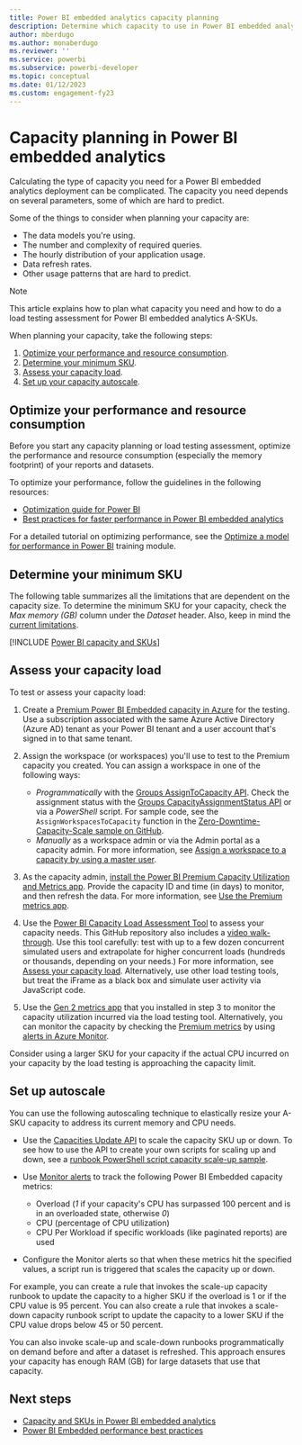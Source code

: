 ```yaml
---
title: Power BI embedded analytics capacity planning
description: Determine which capacity to use in Power BI embedded analytics. See how to choose an SKU, assess your capacity load, and automatically resize your capacity.
author: mberdugo
ms.author: monaberdugo
ms.reviewer: ''
ms.service: powerbi
ms.subservice: powerbi-developer
ms.topic: conceptual
ms.date: 01/12/2023
ms.custom: engagement-fy23
---
```


# Capacity planning in Power BI embedded analytics

Calculating the type of capacity you need for a Power BI embedded analytics deployment can be complicated. The capacity you need depends on several parameters, some of which are hard to predict.

Some of the things to consider when planning your capacity are:

* The data models you're using.
* The number and complexity of required queries.
* The hourly distribution of your application usage.
* Data refresh rates.
* Other usage patterns that are hard to predict.

>[!NOTE]
>This article explains how to plan what capacity you need and how to do a load testing assessment for Power BI embedded analytics A-SKUs.

When planning your capacity, take the following steps:

1. [Optimize your performance and resource consumption](#optimize-your-performance-and-resource-consumption).
1. [Determine your minimum SKU](#determine-your-minimum-sku).
1. [Assess your capacity load](#assess-your-capacity-load).
1. [Set up your capacity autoscale](#set-up-autoscale).

## Optimize your performance and resource consumption

Before you start any capacity planning or load testing assessment, optimize the performance and resource consumption (especially the memory footprint) of your reports and datasets.

To optimize your performance, follow the guidelines in the following resources:

* [Optimization guide for Power BI](../../guidance/power-bi-optimization.md)
* [Best practices for faster performance in Power BI embedded analytics](embedded-performance-best-practices.md)

For a detailed tutorial on optimizing performance, see the [Optimize a model for performance in Power BI](/training/modules/optimize-model-power-bi) training module.

## Determine your minimum SKU

The following table summarizes all the limitations that are dependent on the capacity size. To determine the minimum SKU for your capacity, check the *Max memory (GB)* column under the *Dataset* header. Also, keep in mind the [current limitations](../../enterprise/service-premium-gen2-what-is.md#considerations-and-limitations).

[!INCLUDE [Power BI capacity and SKUs](../../includes/capacity-table.md)]

## Assess your capacity load

To test or assess your capacity load:

1. Create a [Premium Power BI Embedded capacity in Azure](azure-pbie-create-capacity.md) for the testing. Use a subscription associated with the same Azure Active Directory (Azure AD) tenant as your Power BI tenant and a user account that's signed in to that same tenant.​

2. Assign the workspace (or workspaces) you'll use to test to the Premium capacity you created. You can assign a workspace in one of the following ways:

   * *Programmatically* with the [Groups AssignToCapacity API](/rest/api/power-bi/capacities/groups-assign-to-capacity). Check the assignment status with the [Groups CapacityAssignmentStatus API](/rest/api/power-bi/capacities/groups-capacity-assignment-status) or via a *PowerShell* script. For sample code, see the `AssignWorkspacesToCapacity` function in the [Zero-Downtime-Capacity-Scale sample on GitHub](https://github.com/Azure-Samples/powerbi-powershell/blob/master/Zero-Downtime-Capacity-Scale.ps1).
   * *Manually* as a workspace admin or via the Admin portal as a capacity admin. For more information, see [Assign a workspace to a capacity by using a master user](./move-to-production.md#assign-a-workspace-to-a-capacity-by-using-a-master-user).

3. As the capacity admin, [install the Power BI Premium Capacity Utilization and Metrics app](../../enterprise/service-premium-install-gen2-app.md). Provide the capacity ID and time (in days) to monitor, and then refresh the data. For more information, see [Use the Premium metrics app](../../enterprise/service-premium-gen2-metrics-app.md).​

4. Use the [Power BI Capacity Load Assessment Tool](https://github.com/microsoft/PowerBI-Tools-For-Capacities/tree/master/LoadTestingPowerShellTool/) to assess your capacity needs. This GitHub repository also includes a [video walk-through](https://github.com/microsoft/PowerBI-Tools-For-Capacities/tree/master/LoadTestingPowerShellTool/#video-walk-through). Use this tool carefully: test with up to a few dozen concurrent simulated users and extrapolate for higher concurrent loads (hundreds or thousands, depending on your needs.) For more information, see [Assess your capacity load](./load-assessment-planning-tool.md).
Alternatively, use other load testing tools, but treat the iFrame as a black box and simulate user activity via JavaScript code.

5. Use the [Gen 2 metrics app](../../enterprise/service-premium-gen2-metrics-app.md) that you​ installed in step 3 to monitor the capacity utilization incurred via the load testing tool. Alternatively, you can monitor the capacity by checking the [Premium metrics](./monitor-power-bi-embedded-reference.md) by using [alerts in Azure Monitor](/azure/azure-monitor/alerts/alerts-overview).

Consider using a larger SKU for your capacity if the actual CPU incurred on your capacity by the load testing is approaching the capacity limit.

## Set up autoscale

You can use the following autoscaling technique to elastically resize your A-SKU capacity to address its current memory and CPU needs.

* Use the [Capacities Update API](/rest/api/power-bi-embedded/capacities/update) to scale the capacity SKU up or down.
To see how to use the API to create your own scripts for scaling up and down, see a [runbook PowerShell script capacity scale-up sample](https://github.com/microsoft/PowerBI-Developer-Samples/blob/master/PowerShell%20Scripts/ScaleUp-Automation-RunBook.ps1).

* Use [Monitor alerts](/azure/azure-monitor/alerts/alerts-overview) to track the following Power BI Embedded capacity metrics:

  * Overload (*1* if your capacity's CPU has surpassed 100 percent and is in an overloaded state, otherwise *0*)
  * CPU (percentage of CPU utilization)
  * CPU Per Workload if specific workloads (like paginated reports) are used

* Configure the Monitor alerts so that when these metrics hit the specified values, a script run is triggered that scales the capacity up or down.

For example, you can create a rule that invokes the scale-up capacity runbook to update the capacity to a higher SKU if the overload is 1 or if the CPU value is 95 percent.
You can also create a rule that invokes a scale-down capacity runbook script to update the capacity to a lower SKU if the CPU value drops below 45 or 50 percent.

You can also invoke scale-up and scale-down runbooks programmatically on demand before and after a dataset is refreshed. This approach ensures your capacity has enough RAM (GB) for large datasets that use that capacity.

## Next steps

* [Capacity and SKUs in Power BI embedded analytics](embedded-capacity.md)
* [Power BI Embedded performance best practices](embedded-performance-best-practices.md)
